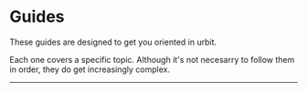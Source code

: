 <div class="short">

# Guides

These guides are designed to get you oriented in urbit. 

Each one covers a specific topic. Although it's not necesarry to follow them in order, they do get increasingly complex.

</div>

---

<list></list>
